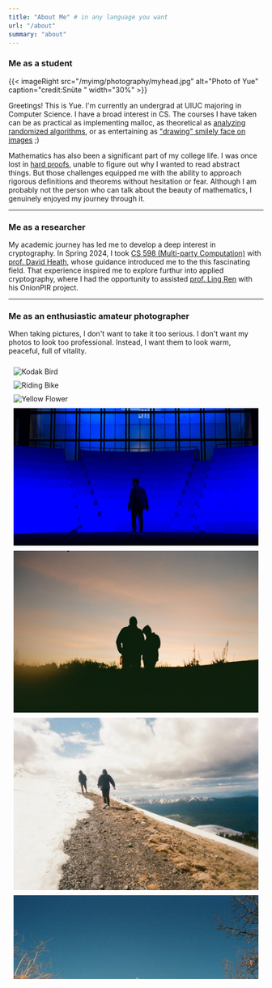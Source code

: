 ```yaml
---
title: "About Me" # in any language you want
url: "/about"
summary: "about"
---
```


### Me as a student

{{< imageRight src="/myimg/photography/myhead.jpg" alt="Photo of Yue" caption="credit:Snüte " width="30%" >}}


Greetings! This is Yue. I'm currently an undergrad at UIUC majoring in Computer Science. I have a broad interest in CS. The courses I have taken can be as practical as implementing malloc, as theoretical as [analyzing randomized algorithms](/mypdfs/473_notes/473%20L15.pdf), or as entertaining as ["drawing" smilely face on images](/myimg/photography/smile.jpg) ;) 

Mathematics has also been a significant part of my college life. I was once lost in [hard proofs](/mypdfs/math417_lec24.pdf), unable to figure out why I wanted to read abstract things. But those challenges equipped me with the ability to approach rigorous definitions and theorems without hesitation or fear. Although I am probably not the person who can talk about the beauty of mathematics, I genuinely enjoyed my journey through it.

---

### Me as a researcher

My academic journey has led me to develop a deep interest in cryptography. In Spring 2024, I took [CS 598 (Multi-party Computation)](https://courses.grainger.illinois.edu/cs598dh/sp2024/) with [prof. David Heath](https://siebelschool.illinois.edu/about/people/all-faculty/daheath), whose guidance introduced me to the this fascinating field. That experience inspired me to explore furthur into applied cryptography, where I had the opportunity to assisted [prof. Ling Ren](https://sites.google.com/view/renling) with his OnionPIR project. 

---
### Me as an enthusiastic amateur photographer

When taking pictures, I don't want to take it too serious. I don't want my photos to look too professional. Instead, I want them to look warm, peaceful, full of vitality.

<!-- <div style="overflow-x: auto; white-space: nowrap; padding: 10px 0;">
  <img src="/myimg/photography/kodak_bird.jpg" style="width: auto; height: auto; max-height: 400px; display: inline-block; margin-right: 10px;">
  <img src="/myimg/photography/riding_bike.jpg" style="width: auto; height: auto; max-height: 400px; display: inline-block; margin-right: 10px;">
  <img src="/myimg/photography/yellow_flower.jpg" style="width: auto; height: auto; max-height: 400px; display: inline-block; margin-right: 10px;">
  <img src="/myimg/photography/Allen_blue copy.jpg" style="width: auto; height: auto; max-height: 400px; display: inline-block; margin-right: 10px;">
  <img src="/myimg/photography/Teton_couple.jpeg" style="width: auto; height: auto; max-height: 400px; display: inline-block; margin-right: 10px;">
  <img src="/myimg/photography/to_heaven.jpeg" style="width: auto; height: auto; max-height: 400px; display: inline-block; margin-right: 10px;">
  <img src="/myimg/photography/blue_sky_airplane.jpg" style="width: auto; height: auto; max-height: 400px; display: inline-block; margin-right: 10px;">
  <img src="/myimg/photography/chilling_chair.jpeg" style="width: auto; height: auto; max-height: 400px; display: inline-block; margin-right: 10px;">
  <img src="/myimg/photography/afternoon.jpg" style="width: auto; height: auto; max-height: 400px; display: inline-block; margin-right: 10px;">
  <img src="/myimg/photography/free_walk.jpeg" style="width: auto; height: auto; max-height: 400px; display: inline-block; margin-right: 10px;">
  <img src="/myimg/photography/girl_playing_water.jpeg" style="width: auto; height: auto; max-height: 400px; display: inline-block; margin-right: 10px;">
  <img src="/myimg/photography/great_Teton.jpeg" style="width: auto; height: auto; max-height: 400px; display: inline-block; margin-right: 10px;">
  <img src="/myimg/photography/man_in_sun.jpg" style="width: auto; height: auto; max-height: 400px; display: inline-block; margin-right: 10px;">
  <img src="/myimg/photography/pool.jpg" style="width: auto; height: auto; max-height: 400px; display: inline-block; margin-right: 10px;">
  <img src="/myimg/photography/roof.JPG" style="width: auto; height: auto; max-height: 400px; display: inline-block; margin-right: 10px;">
  <img src="/myimg/photography/studying_girl.JPG" style="width: auto; height: auto; max-height: 400px; display: inline-block; margin-right: 10px;">
</div> -->



<div style="max-height: 1200px; overflow-y: auto; padding: 10px;">
  <img src="/myimg/photography/kodak_bird.jpg" alt="Kodak Bird" style="width: auto; height: auto; max-width: 100%; display: block; margin-bottom: 10px;">
  <img src="/myimg/photography/riding_bike.jpg" alt="Riding Bike" style="width: auto; height: auto; max-width: 100%; display: block; margin-bottom: 10px;">
  <img src="/myimg/photography/yellow_flower.jpg" alt="Yellow Flower" style="width: auto; height: auto; max-width: 100%; display: block; margin-bottom: 10px;">
  <img src="/myimg/photography/Allen_blue copy.jpg" alt="Allen Blue" style="width: auto; height: auto; max-width: 100%; display: block; margin-bottom: 10px;">
  <img src="/myimg/photography/Teton_couple.jpeg" alt="Teton Couple" style="width: auto; height: auto; max-width: 100%; display: block; margin-bottom: 10px;">
  <img src="/myimg/photography/to_heaven.jpeg" alt="To Heaven" style="width: auto; height: auto; max-width: 100%; display: block; margin-bottom: 10px;">
  <img src="/myimg/photography/blue_sky_airplane.jpg" alt="Blue Sky Airplane" style="width: auto; height: auto; max-width: 100%; display: block; margin-bottom: 10px;">
  <img src="/myimg/photography/chilling_chair.jpeg" alt="Chilling Chair" style="width: auto; height: auto; max-width: 100%; display: block; margin-bottom: 10px;">
  <img src="/myimg/photography/afternoon.jpg" alt="Afternoon" style="width: auto; height: auto; max-width: 100%; display: block; margin-bottom: 10px;">
  <img src="/myimg/photography/free_walk.jpeg" alt="Free Walk" style="width: auto; height: auto; max-width: 100%; display: block; margin-bottom: 10px;">
  <img src="/myimg/photography/girl_playing_water.jpeg" alt="Girl Playing Water" style="width: auto; height: auto; max-width: 100%; display: block; margin-bottom: 10px;">
  <img src="/myimg/photography/great_Teton.jpeg" alt="Great Teton" style="width: auto; height: auto; max-width: 100%; display: block; margin-bottom: 10px;">
  <img src="/myimg/photography/man_in_sun.jpg" alt="Man in Sun" style="width: auto; height: auto; max-width: 100%; display: block; margin-bottom: 10px;">
  <img src="/myimg/photography/pool.jpg" alt="Pool" style="width: auto; height: auto; max-width: 100%; display: block; margin-bottom: 10px;">
  <img src="/myimg/photography/roof.JPG" alt="Roof" style="width: auto; height: auto; max-width: 100%; display: block; margin-bottom: 10px;">
  <img src="/myimg/photography/studying_girl.JPG" alt="Studying Girl" style="width: auto; height: auto; max-width: 100%; display: block; margin-bottom: 10px;">
</div>


<!-- <p style="text-align:center; color:#b3b3b3">⬆️ Scroll right for more ⬆️</p> -->
